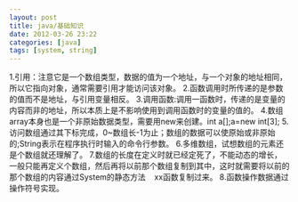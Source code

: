 ```yaml
---
layout: post
title: java/基础知识
date: 2012-03-26 23:22
categories: [java]
tags: [system, string]
---
```

1.引用：注意它是一个数组类型，数据的值为一个地址，与一个对象的地址相同，所以它指向对象，通常需要引用才能访问该对象。
2.函数调用时所传递的是参数的值而不是地址，与引用变量相反。
3.调用函数:调用一函数时，传递的是变量的内容而非的地址，所以本质上是不影响使用到调用函数时的变量的值的。
4.数组array本身也是一个非原始数据类型，需要用new来创建。int a[];a=new int[3];
5.访问数组通过其下标完成，0~数组长-1为止；数组的数据可以使原始或非原始的;String表示在程序执行时输入的命令行参数。
6.多维数组，试想数组的元素还是个数组就还理解了。
7.数组的长度在定义时就已经定死了，不能动态的增长，一般只能再定义个数组，然后再将以前那个数组复制到其中，这时就需要将以前的那个数组的内容通过System的静态方法    xx函数复制过来。
8.函数操作数据通过操作符号实现。


  
